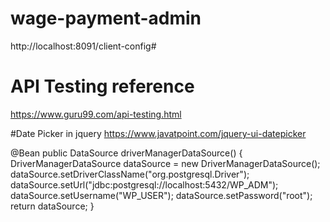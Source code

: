 # wage-payment-admin

http://localhost:8091/client-config#

# API Testing reference 
https://www.guru99.com/api-testing.html

#Date Picker in jquery
https://www.javatpoint.com/jquery-ui-datepicker

@Bean
public DataSource driverManagerDataSource() {
		DriverManagerDataSource dataSource = new DriverManagerDataSource();
		dataSource.setDriverClassName("org.postgresql.Driver");
		dataSource.setUrl("jdbc:postgresql://localhost:5432/WP_ADM");
		dataSource.setUsername("WP_USER");
		dataSource.setPassword("root");
		return dataSource;
}